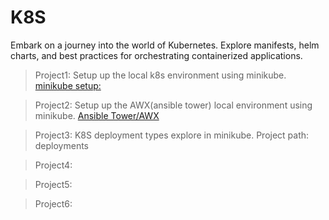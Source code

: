 # K8S
Embark on a journey into the world of Kubernetes. Explore manifests, helm charts, and best practices for orchestrating containerized applications.  

>Project1: Setup up the local k8s environment using minikube.
[minikube setup:](https://github.com/saireddysatishkumar/K8S/tree/main/Minikube)

>Project2: Setup up the AWX(ansible tower) local environment using minikube.
[Ansible Tower/AWX](https://github.com/saireddysatishkumar/K8S/tree/main/awx)
 
>Project3: K8S deployment types explore in minikube.
 Project path: deployments

>Project4:

>Project5:

>Project6:


